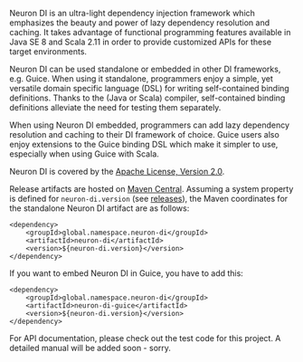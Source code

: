 Neuron DI is an ultra-light dependency injection framework which emphasizes
the beauty and power of lazy dependency resolution and caching.
It takes advantage of functional programming features available in Java SE 8 and 
Scala 2.11 in order to provide customized APIs for these target environments. 

Neuron DI can be used standalone or embedded in other DI frameworks, e.g. 
Guice.
When using it standalone, programmers enjoy a simple, yet versatile domain
specific language (DSL) for writing self-contained binding definitions.
Thanks to the (Java or Scala) compiler, self-contained binding definitions 
alleviate the need for testing them separately. 

When using Neuron DI embedded, programmers can add lazy dependency resolution 
and caching to their DI framework of choice.
Guice users also enjoy extensions to the Guice binding DSL which make it simpler 
to use, especially when using Guice with Scala.

Neuron DI is covered by the [Apache License, Version 2.0].

Release artifacts are hosted on [Maven Central](https://search.maven.org/#search%7Cga%7C1%7Cg%3A%22global.namespace.neuron-di%22). 
Assuming a system property is defined for `neuron-di.version` (see [releases]), 
the Maven coordinates for the standalone Neuron DI artifact are as follows:

    <dependency>
        <groupId>global.namespace.neuron-di</groupId>
        <artifactId>neuron-di</artifactId>
        <version>${neuron-di.version}</version>
    </dependency>

If you want to embed Neuron DI in Guice, you have to add this:

    <dependency>
        <groupId>global.namespace.neuron-di</groupId>
        <artifactId>neuron-di-guice</artifactId>
        <version>${neuron-di.version}</version>
    </dependency>

For API documentation, please check out the test code for this project.
A detailed manual will be added soon - sorry.

[Apache License, Version 2.0]: https://www.apache.org/licenses/LICENSE-2.0
[Releases]: https://github.com/christian-schlichtherle/neuron-di/releases
